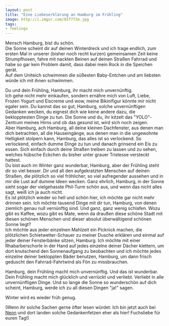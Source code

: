 ```yaml
---
layout: post
title: "Eine Liebeserklärung an Hamburg im Frühling"
image: http://i.imgur.com/02f7T3e.jpg
tags:
- feelings
---    
```


Mensch Hamburg, bist du schön.  
Die Sonne scheint dir auf deinen Winterdreck und ich trage endlich, zum ersten Mal in unserer (bisher noch recht kurzen) gemeinsamen Zeit keine Strumpfhosen, fahre mit nackten Beinen auf deinen Straßen Fahrrad und habe so gar kein Problem damit, dass dabei mein Rock in die Speichen gerät.  
Auf dem Uniteich schwimmen die süßesten Baby-Entchen und am liebsten würde ich mit ihnen schwimmen.   

Du und dein Frühling, Hamburg, ihr macht mich unvernünftig.  
Ich gehe nicht mehr einkaufen, sondern ernähre mich von Luft, Liebe, Frozen Yogurt und Eiscreme und wow, meine Bikinifigur könnte mir nicht egaler sein. Du kannst das so gut, Hamburg, solche unvernünftigen Gedanken wecken, du eignest dich wie keine andere dazu, die beklopptesten Dinge zu tun. Die Sonne und du, ihr kitzelt das "YOLO"-Zentrum meines Hirns und ob das gesund ist, wird sich noch zeigen.   
Aber Hamburg, ach Hamburg, all deine kleinen Dachfenster, aus denen man dich betrachten, all die Hauseingänge, aus denen man in die ungewohnte Helligkeit stolpern kann, Hamburg, das alles ist so verlockend. So verlockend, einfach dumme Dinge zu tun und danach grinsend ein Eis zu essen. Sich einfach durch deine Straßen treiben zu lassen und zu sehen, welches hübsche Eckchen du bisher unter grauer Tristesse versteckt hattest.  
Du bist auch im Winter ganz wunderbar, Hamburg, aber der Frühling steht dir so viel besser. Dir und all den aufgekratzten Menschen auf deinen Straßen, die plötzlich so viel fröhlicher, so viel aufregender aussehen und in mir die Lust auf dumme Ideen wecken. Ganz ehrlich, Hamburg, in der Sonne sieht sogar der vielgehasste Phil-Turm schön aus, und wenn das nicht alles sagt, weiß ich ja auch nicht.    
Es ist plötzlich wieder so hell und schön hier, ich möchte gar nicht mehr drinnen sein. Ich möchte tausend Dinge mit dir tun, Hamburg, von denen ziemlich genau null vernünftig sind. Und ganz, ganz wenig schlafen. Wozu gibt es Kaffee, wozu gibt es Mate, wenn da draußen diese schöne Stadt mit diesen schönen Menschen und dieser absolut überwältigend schönen Sonne liegt?   
Ich möchte aus jeder einzelnen Mahlzeit ein Picknick machen, die plötzlichen Schietwetter-Schauer zu meiner Dusche erklären und einmal auf jeder deiner Fensterbänke sitzen, Hamburg. Ich möchte mit einer Rhabarberschorle in der Hand auf jedes einzelne deiner Dächer klettern, um dort knutschend den Sonnenaufgang zu beobachten und ich möchte jedes einzelne deiner bekloppten Bäder benutzen, Hamburg, um dann frisch geduscht den Fahrrad-Fahrtwind als Fön zu missbrauchen.   

Hamburg, dein Frühling macht mich unvernünftig. Und das ist wunderbar. Dein Frühling macht mich glücklich und verrückt und verliebt. Verliebt in alle unvernünftigen Dinge. Und so lange die Sonne so wunderschön auf dich scheint, Hamburg, werde ich zu all diesen Dingen "ja!" sagen.  


Winter wird es wieder früh genug.  

  
  
(Wenn ihr solche Sachen gerne öfter lesen würdet: Ich bin jetzt auch bei [Neon](http://www.neon.de/user/katharinafuchsbloggt) und dort landen solche Gedankenfetzen eher als hier! Fuchsliebe für euren Tag!) 